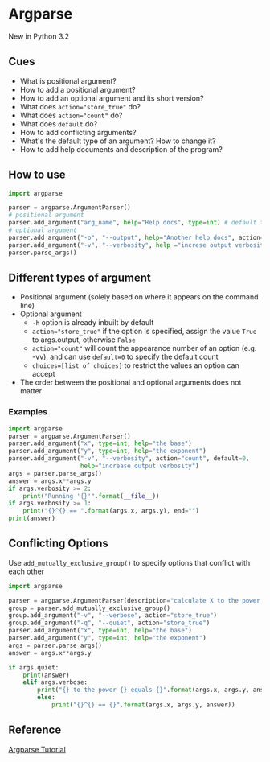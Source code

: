 # Argparse

New in Python 3.2

## Cues
* What is positional argument?
* How to add a positional argument?
* How to add an optional argument and its short version?
* What does `action="store_true"` do?
* What does `action="count"` do?
* What does `default` do?
* How to add conflicting arguments?
* What's the default type of an argument? How to change it?
* How to add help documents and description of the program?

## How to use
```python
import argparse

parser = argparse.ArgumentParser()
# positional argument
parser.add_argument("arg_name", help="Help docs", type=int) # default type is str
# optional argument
parser.add_argument("-o", "--output", help="Another help docs", action="store_true")
parser.add_argument("-v", "--verbosity", help ="increse output verbosity", type=int, choices=[0, 1, 2])
parser.parse_args()
```

## Different types of argument
* Positional argument (solely based on where it appears on the command line)
* Optional argument
    - `-h` option is already inbuilt by default
    - `action="store_true"` if the option is specified, assign the value `True` to args.output, otherwise `False`
    - `action="count"` will count the appearance number of an option (e.g. -vv), and can use `default=0` to specify the default count
    - `choices=[list of choices]` to restrict the values an option can accept
* The order between the positional and optional arguments does not matter

### Examples
```python
import argparse
parser = argparse.ArgumentParser()
parser.add_argument("x", type=int, help="the base")
parser.add_argument("y", type=int, help="the exponent")
parser.add_argument("-v", "--verbosity", action="count", default=0,
                    help="increase output verbosity")
args = parser.parse_args()
answer = args.x**args.y
if args.verbosity >= 2:
    print("Running '{}'".format(__file__))
if args.verbosity >= 1:
    print("{}^{} == ".format(args.x, args.y), end="")
print(answer)
```

## Conflicting Options
Use `add_mutually_exclusive_group()` to specify options that conflict with each other

```python
import argparse

parser = argparse.ArgumentParser(description="calculate X to the power of Y")
group = parser.add_mutually_exclusive_group()
group.add_argument("-v", "--verbose", action="store_true")
group.add_argument("-q", "--quiet", action="store_true")
parser.add_argument("x", type=int, help="the base")
parser.add_argument("y", type=int, help="the exponent")
args = parser.parse_args()
answer = args.x**args.y

if args.quiet:
    print(answer)
    elif args.verbose:
        print("{} to the power {} equals {}".format(args.x, args.y, answer))
        else:
            print("{}^{} == {}".format(args.x, args.y, answer))
```

## Reference
[Argparse Tutorial](https://docs.python.org/3/howto/argparse.html)
